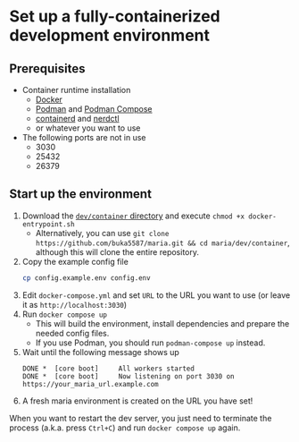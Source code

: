 # Set up a fully-containerized development environment

## Prerequisites

- Container runtime installation
  - [Docker](https://docs.docker.com/get-docker/)
  - [Podman](https://podman.io/docs/installation) and [Podman Compose](https://github.com/containers/podman-compose)
  - [containerd](https://github.com/containerd/containerd) and [nerdctl](https://github.com/containerd/nerdctl)
  - or whatever you want to use
- The following ports are not in use
    - 3030
    - 25432
    - 26379

## Start up the environment

1. Download the [`dev/container` directory](./dev/container) and execute `chmod +x docker-entrypoint.sh`
    - Alternatively, you can use `git clone https://github.com/buka5587/maria.git && cd maria/dev/container`, although this will clone the entire repository.
1. Copy the example config file
    ```sh
    cp config.example.env config.env
    ```
1. Edit `docker-compose.yml` and set `URL` to the URL you want to use (or leave it as `http://localhost:3030`)
1. Run `docker compose up`
    - This will build the environment, install dependencies and prepare the needed config files.
    - If you use Podman, you should run `podman-compose up` instead.
1. Wait until the following message shows up
    ```log
    DONE *  [core boot]     All workers started
    DONE *  [core boot]     Now listening on port 3030 on https://your_maria_url.example.com
    ```
1. A fresh maria environment is created on the URL you have set!

When you want to restart the dev server, you just need to terminate the process (a.k.a. press `Ctrl+C`) and run `docker compose up` again.
